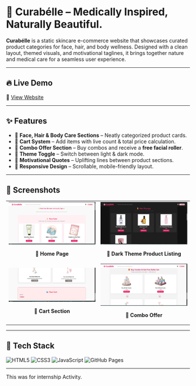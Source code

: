# 🌿 Curabélle – Medically Inspired, Naturally Beautiful.

**Curabélle** is a static skincare e-commerce website that showcases curated product categories for face, hair, and body wellness. Designed with a clean layout, themed visuals, and motivational taglines, it brings together nature and medical care for a seamless user experience.

---

## 🔥 Live Demo

🔗 [View Website](https://manjot-git.github.io/BrainwaveTask2/)  

---

## ✨ Features

- 💄 **Face, Hair & Body Care Sections** – Neatly categorized product cards.
- 🛒 **Cart System** – Add items with live count & total price calculation.
- 🎁 **Combo Offer Section** – Buy combos and receive a **free facial roller**.
- 🌙 **Theme Toggle** – Switch between light & dark mode.
- 📜 **Motivational Quotes** – Uplifting lines between product sections.
- 💅 **Responsive Design** – Scrollable, mobile-friendly layout.


---

## 📸 Screenshots 

<div align="center">

<table>
  <tr>
    <td align="center">
      <img src="ScreenShots/view1.png" width="300"/>
      <p><strong>🌿 Home Page</strong></p>
    </td>
    <td align="center">
      <img src="ScreenShots/view2.png" width="300"/>
      <p><strong>🌙 Dark Theme Product Listing</strong></p>
    </td>
  </tr>
  <tr>
    <td align="center">
      <img src="ScreenShots/view3.png" width="300"/>
      <p><strong>🛒 Cart Section</strong></p>
    </td>
    <td align="center">
      <img src="ScreenShots/view4.png" width="300"/>
      <p><strong>🎁 Combo Offer</strong></p>
    </td>
  </tr>
</table>

</div>

---

## 🧪 Tech Stack

![HTML5](https://img.shields.io/badge/HTML5-E34F26?style=for-the-badge&logo=html5&logoColor=white)
![CSS3](https://img.shields.io/badge/CSS3-1572B6?style=for-the-badge&logo=css3&logoColor=white)
![JavaScript](https://img.shields.io/badge/JavaScript-F7DF1E?style=for-the-badge&logo=javascript&logoColor=black)
![GitHub Pages](https://img.shields.io/badge/GitHub_Pages-121013?style=for-the-badge&logo=github&logoColor=white)

---

This was for internship Activity.
